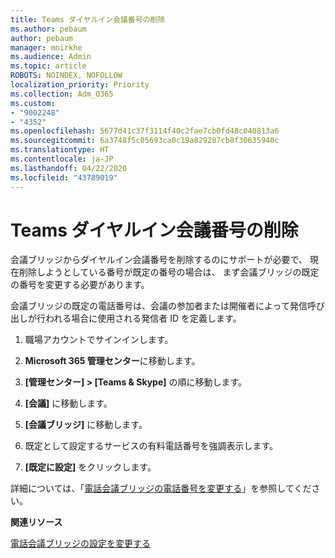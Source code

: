 ```yaml
---
title: Teams ダイヤルイン会議番号の削除
ms.author: pebaum
author: pebaum
manager: mnirkhe
ms.audience: Admin
ms.topic: article
ROBOTS: NOINDEX, NOFOLLOW
localization_priority: Priority
ms.collection: Adm_O365
ms.custom:
- "9002248"
- "4352"
ms.openlocfilehash: 5677d41c37f3114f40c2fae7cb0fd48c040813a6
ms.sourcegitcommit: 6a3748f5c05693ca0c19a829287cb8f30635940c
ms.translationtype: HT
ms.contentlocale: ja-JP
ms.lasthandoff: 04/22/2020
ms.locfileid: "43789019"
---
```

# <a name="teams-dial-in-conferencing-number-removal"></a>Teams ダイヤルイン会議番号の削除

会議ブリッジからダイヤルイン会議番号を削除するのにサポートが必要で、 現在削除しようとしている番号が既定の番号の場合は、 まず会議ブリッジの既定の番号を変更する必要があります。

会議ブリッジの既定の電話番号は、会議の参加者または開催者によって発信呼び出しが行われる場合に使用される発信者 ID を定義します。

1. 職場アカウントでサインインします。

2. **Microsoft 365 管理センター**に移動します。

3. **[管理センター] > [Teams & Skype]** の順に移動します。

4. **[会議]** に移動します。

5. **[会議ブリッジ]** に移動します。

6. 既定として設定するサービスの有料電話番号を強調表示します。

7. **[既定に設定]** をクリックします。

詳細については、「[電話会議ブリッジの電話番号を変更する](https://docs.microsoft.com/microsoftteams/change-the-phone-numbers-on-your-audio-conferencing-bridge)」を参照してください。

**関連リソース**

[電話会議ブリッジの設定を変更する](https://docs.microsoft.com/microsoftteams/change-the-settings-for-an-audio-conferencing-bridge)
